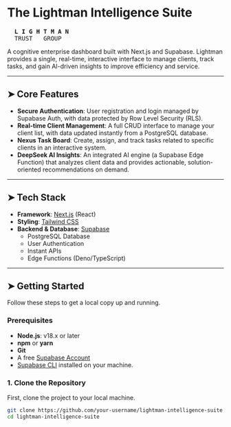 # The Lightman Intelligence Suite

<pre>
  <b>L I G H T M A N</b>
  TRUST   GROUP
</pre>

A cognitive enterprise dashboard built with Next.js and Supabase. Lightman provides a single, real-time, interactive interface to manage clients, track tasks, and gain AI-driven insights to improve efficiency and service.



---

## ➤ Core Features

*   **Secure Authentication**: User registration and login managed by Supabase Auth, with data protected by Row Level Security (RLS).
*   **Real-time Client Management**: A full CRUD interface to manage your client list, with data updated instantly from a PostgreSQL database.
*   **Nexus Task Board**: Create, assign, and track tasks related to specific clients in an interactive system.
*   **DeepSeek AI Insights**: An integrated AI engine (a Supabase Edge Function) that analyzes client data and provides actionable, solution-oriented recommendations on demand.

---

## ➤ Tech Stack

*   **Framework**: [Next.js](https://nextjs.org/) (React)
*   **Styling**: [Tailwind CSS](https://tailwindcss.com/)
*   **Backend & Database**: [Supabase](https://supabase.io/)
    *   PostgreSQL Database
    *   User Authentication
    *   Instant APIs
    *   Edge Functions (Deno/TypeScript)

---

## ➤ Getting Started

Follow these steps to get a local copy up and running.

### Prerequisites

*   **Node.js**: v18.x or later
*   **npm** or **yarn**
*   **Git**
*   A free [Supabase Account](https://supabase.com/dashboard)
*   [Supabase CLI](https://supabase.com/docs/guides/cli) installed on your machine.

### 1. Clone the Repository

First, clone the project to your local machine.

```bash
git clone https://github.com/your-username/lightman-intelligence-suite.git
cd lightman-intelligence-suite
